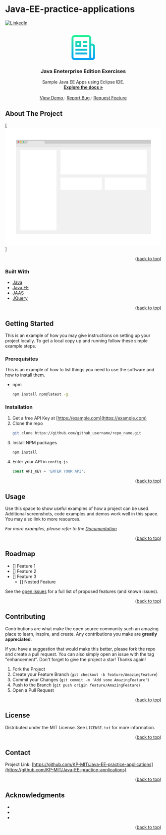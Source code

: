 # Java-EE-practice-applications

<div id="top"></div>

[![LinkedIn][linkedin-shield]][linkedin-url]



<!-- PROJECT LOGO -->
<br />
<div align="center">
  <a href="https://github.com/KP-MIT/Java-EE-practice-applications">
    <img src="images/logo.png" alt="Logo" width="80" height="80">
  </a>

<h3 align="center"> Java Eneterprise Edition Exercises </h3>

  <p align="center">
    Sample Java EE Apps using Eclipse IDE.
    <br />
    <a href="https://github.com/KP-MIT/Java-EE-practice-applications"><strong> Explore the docs »</strong></a>
    <br />
    <br />
    <a href="https://github.com/KP-MIT/Java-EE-practice-applications"> View Demo </a>
    ·
    <a href="https://github.com/KP-MIT/Java-EE-practice-applications"> Report Bug </a>
    ·
    <a href="https://github.com/KP-MIT/Java-EE-practice-applications"> Request Feature </a>
  </p>
</div>

<!-- ABOUT THE PROJECT -->
## About The Project

[![Product Name Java Enterprise Application][product-screenshot]]

<p align="right">(<a href="#top">back to top</a>)</p>



### Built With

* [Java](https://vuejs.org/)
* [Java EE](https://vuejs.org/)
* [JAAS](https://getbootstrap.com)
* [JQuery](https://jquery.com)

<p align="right">(<a href="#top">back to top</a>)</p>



<!-- GETTING STARTED -->
## Getting Started

This is an example of how you may give instructions on setting up your project locally.
To get a local copy up and running follow these simple example steps.

### Prerequisites

This is an example of how to list things you need to use the software and how to install them.
* npm
  ```sh
  npm install npm@latest -g
  ```

### Installation

1. Get a free API Key at [https://example.com](https://example.com)
2. Clone the repo
   ```sh
   git clone https://github.com/github_username/repo_name.git
   ```
3. Install NPM packages
   ```sh
   npm install
   ```
4. Enter your API in `config.js`
   ```js
   const API_KEY = 'ENTER YOUR API';
   ```

<p align="right">(<a href="#top">back to top</a>)</p>



<!-- USAGE EXAMPLES -->
## Usage

Use this space to show useful examples of how a project can be used. Additional screenshots, code examples and demos work well in this space. You may also link to more resources.

_For more examples, please refer to the [Documentation](https://example.com)_

<p align="right">(<a href="#top">back to top</a>)</p>



<!-- ROADMAP -->
## Roadmap

- [] Feature 1
- [] Feature 2
- [] Feature 3
    - [] Nested Feature

See the [open issues](https://github.com/KP-MIT/Java-EE-practice-applications) for a full list of proposed features (and known issues).

<p align="right">(<a href="#top">back to top</a>)</p>



<!-- CONTRIBUTING -->
## Contributing

Contributions are what make the open source community such an amazing place to learn, inspire, and create. Any contributions you make are **greatly appreciated**.

If you have a suggestion that would make this better, please fork the repo and create a pull request. You can also simply open an issue with the tag "enhancement".
Don't forget to give the project a star! Thanks again!

1. Fork the Project
2. Create your Feature Branch (`git checkout -b feature/AmazingFeature`)
3. Commit your Changes (`git commit -m 'Add some AmazingFeature'`)
4. Push to the Branch (`git push origin feature/AmazingFeature`)
5. Open a Pull Request

<p align="right">(<a href="#top">back to top</a>)</p>



<!-- LICENSE -->
## License

Distributed under the MIT License. See `LICENSE.txt` for more information.

<p align="right">(<a href="#top">back to top</a>)</p>



<!-- CONTACT -->
## Contact

Project Link: [https://github.com/KP-MIT/Java-EE-practice-applications](https://github.com/KP-MIT/Java-EE-practice-applications)

<p align="right">(<a href="#top">back to top</a>)</p>



<!-- ACKNOWLEDGMENTS -->
## Acknowledgments

* []()
* []()
* []()

<p align="right">(<a href="#top">back to top</a>)</p>



<!-- MARKDOWN LINKS & IMAGES -->
<!-- https://www.markdownguide.org/basic-syntax/#reference-style-links -->
[linkedin-shield]: https://img.shields.io/badge/-LinkedIn-black.svg?style=for-the-badge&logo=linkedin&colorB=555
[linkedin-url]: https://linkedin.com/in/developer-kartik-pathak/
[product-screenshot]: images/screenshot.png
